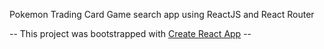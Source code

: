 Pokemon Trading Card Game search app using ReactJS and React Router


-- This project was bootstrapped with [Create React App](https://github.com/facebook/create-react-app) --
